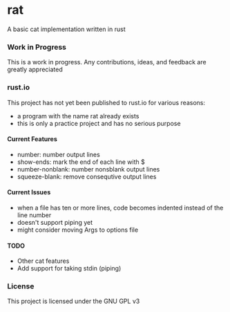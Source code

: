 # rat
A basic cat implementation written in rust
### Work in Progress
This is a work in progress. Any contributions, ideas, and feedback are greatly appreciated

### rust.io
This project has not yet been published to rust.io for various reasons:
- a program with the name rat already exists
- this is only a practice project and has no serious purpose

#### Current Features
- number: number output lines
- show-ends: mark the end of each line with $
- number-nonblank: number nonsblank output lines
- squeeze-blank: remove consequtive output lines

#### Current Issues
- when a file has ten or more lines, code becomes indented instead of the line number
- doesn't support piping yet
- might consider moving Args to options file


#### TODO
- Other cat features
- Add support for taking stdin (piping)

### License
This project is licensed under the GNU GPL v3
